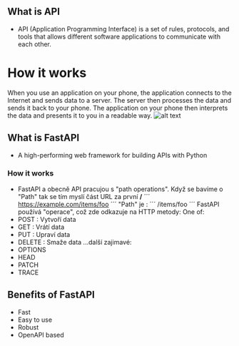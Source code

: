 ## What is API
 - API (Application Programming Interface) is a set of rules, protocols, and tools that allows different software applications to communicate with each other.

# How it works
When you use an application on your phone, the application connects to the Internet and sends data to a server. The server then processes the data and sends it back to your phone. 
The application on your phone then interprets the data and presents it to you in a readable way. 
![alt text](https://images.datacamp.com/image/upload/v1664210695/A_simple_API_architecture_design_f98bfad9ce.png)


## What is FastAPI
 - A high-performing web framework for building APIs with Python
### How it works
 - FastAPI a obecně API pracujou s "path operations". Když se bavíme o "Path" tak se tím myslí část URL za první **/**
´´´
https://example.com/items/foo
´´´
"Path" je :
´´´
/items/foo
´´´
FastAPI používá "operace", což zde odkazuje na HTTP metody:
One of:
- POST : Vytvoří data
- GET : Vrátí data
- PUT : Upraví data
- DELETE : Smaže data
...další zajimavé:
- OPTIONS
- HEAD
- PATCH
- TRACE

## Benefits of FastAPI
 - Fast
 - Easy to use
 - Robust
 - OpenAPI based



